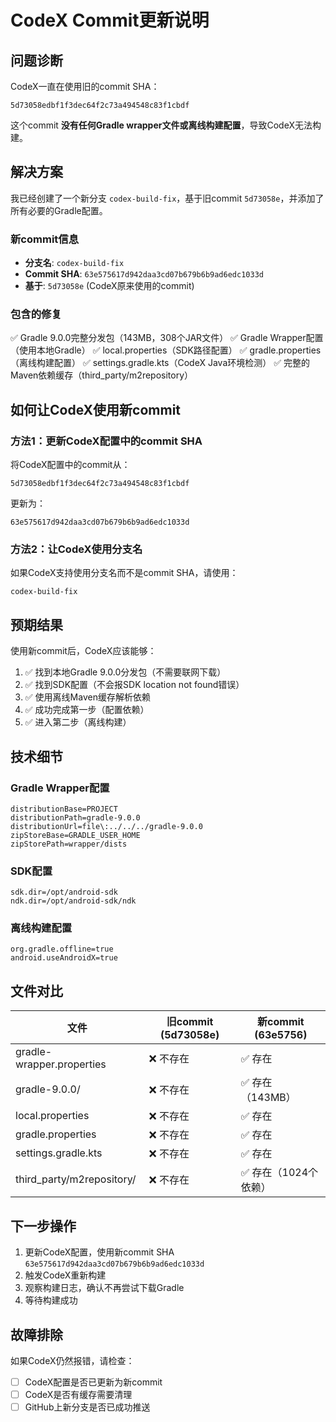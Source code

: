 # CodeX Commit更新说明

## 问题诊断

CodeX一直在使用旧的commit SHA：
```
5d73058edbf1f3dec64f2c73a494548c83f1cbdf
```

这个commit **没有任何Gradle wrapper文件或离线构建配置**，导致CodeX无法构建。

## 解决方案

我已经创建了一个新分支 `codex-build-fix`，基于旧commit `5d73058e`，并添加了所有必要的Gradle配置。

### 新commit信息

- **分支名**: `codex-build-fix`
- **Commit SHA**: `63e575617d942daa3cd07b679b6b9ad6edc1033d`
- **基于**: `5d73058e` (CodeX原来使用的commit)

### 包含的修复

✅ Gradle 9.0.0完整分发包（143MB，308个JAR文件）
✅ Gradle Wrapper配置（使用本地Gradle）
✅ local.properties（SDK路径配置）
✅ gradle.properties（离线构建配置）
✅ settings.gradle.kts（CodeX Java环境检测）
✅ 完整的Maven依赖缓存（third_party/m2repository）

## 如何让CodeX使用新commit

### 方法1：更新CodeX配置中的commit SHA

将CodeX配置中的commit从：
```
5d73058edbf1f3dec64f2c73a494548c83f1cbdf
```

更新为：
```
63e575617d942daa3cd07b679b6b9ad6edc1033d
```

### 方法2：让CodeX使用分支名

如果CodeX支持使用分支名而不是commit SHA，请使用：
```
codex-build-fix
```

## 预期结果

使用新commit后，CodeX应该能够：
1. ✅ 找到本地Gradle 9.0.0分发包（不需要联网下载）
2. ✅ 找到SDK配置（不会报SDK location not found错误）
3. ✅ 使用离线Maven缓存解析依赖
4. ✅ 成功完成第一步（配置依赖）
5. ✅ 进入第二步（离线构建）

## 技术细节

### Gradle Wrapper配置
```properties
distributionBase=PROJECT
distributionPath=gradle-9.0.0
distributionUrl=file\:../../../gradle-9.0.0
zipStoreBase=GRADLE_USER_HOME
zipStorePath=wrapper/dists
```

### SDK配置
```properties
sdk.dir=/opt/android-sdk
ndk.dir=/opt/android-sdk/ndk
```

### 离线构建配置
```properties
org.gradle.offline=true
android.useAndroidX=true
```

## 文件对比

| 文件 | 旧commit (5d73058e) | 新commit (63e5756) |
|------|---------------------|---------------------|
| gradle-wrapper.properties | ❌ 不存在 | ✅ 存在 |
| gradle-9.0.0/ | ❌ 不存在 | ✅ 存在（143MB） |
| local.properties | ❌ 不存在 | ✅ 存在 |
| gradle.properties | ❌ 不存在 | ✅ 存在 |
| settings.gradle.kts | ❌ 不存在 | ✅ 存在 |
| third_party/m2repository/ | ❌ 不存在 | ✅ 存在（1024个依赖） |

## 下一步操作

1. 更新CodeX配置，使用新commit SHA `63e575617d942daa3cd07b679b6b9ad6edc1033d`
2. 触发CodeX重新构建
3. 观察构建日志，确认不再尝试下载Gradle
4. 等待构建成功

## 故障排除

如果CodeX仍然报错，请检查：
- [ ] CodeX配置是否已更新为新commit
- [ ] CodeX是否有缓存需要清理
- [ ] GitHub上新分支是否已成功推送
